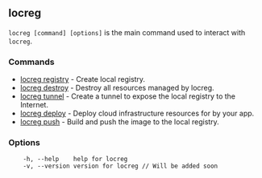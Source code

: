 ## locreg

`locreg [command] [options]` is the main command used to interact with `locreg`.


### Commands
- [locreg registry](locreg_registry.md) - Create local registry.
- [locreg destroy](locreg_destroy.md) - Destroy all resources managed by locreg.
- [locreg tunnel](locreg_tunnel.md) - Create a tunnel to expose the local registry to the Internet.
- [locreg deploy](locreg_deploy.md) - Deploy cloud infrastructure resources for by your app.
- [locreg push](locreg_push.md) - Build and push the image to the local registry.

### Options
```
    -h, --help    help for locreg
    -v, --version version for locreg // Will be added soon
```
